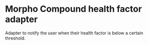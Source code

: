 # Morpho Compound health factor adapter 

Adapter to notify the user when their health factor is below a certain threshold.